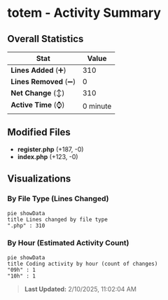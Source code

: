 # totem - Activity Summary 

## Overall Statistics

| Stat                   | Value                                                             |
| ---------------------- | ----------------------------------------------------------------- |
| **Lines Added** (➕)   | 310                                          |
| **Lines Removed** (➖) | 0                                        |
| **Net Change** (↕)    | 310                |
| **Active Time** (⌚)   | 0 minute |


## Modified Files
- **register.php** (+187, -0)
- **index.php** (+123, -0)

## Visualizations

### By File Type (Lines Changed)

```mermaid
pie showData
title Lines changed by file type
".php" : 310
```

### By Hour (Estimated Activity Count)

```mermaid
pie showData
title Coding activity by hour (count of changes)
"09h" : 1
"10h" : 1
```


> **Last Updated:** 2/10/2025, 11:02:04 AM